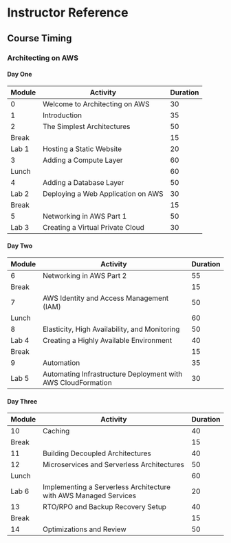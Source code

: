 # Instructor Reference

## Course Timing

### Architecting on AWS

#### Day One

|Module|                        Activity                         |Duration|
|-|-|-|
|0|Welcome to Architecting on AWS|30|
|1|Introduction|35|
|2|The Simplest Architectures|50|
|Break||15|
|Lab 1|Hosting a Static Website|20|
|3|Adding a Compute Layer|60|
|Lunch||60|
|4|Adding a Database Layer|50|
|Lab 2|Deploying a Web Application on AWS|30|
|Break||15|
|5|Networking in AWS Part 1|50|
|Lab 3|Creating a Virtual Private Cloud|30|

#### Day Two

|Module|Activity|Duration|
|-|-|-|
|6|Networking in AWS Part 2|55|
|Break||15|
|7|AWS Identity and Access Management (IAM)|50|
|Lunch||60|
|8|Elasticity, High Availability, and Monitoring|50|
|Lab 4|Creating a Highly Available Environment|40|
|Break||15|
|9|Automation|35|
|Lab 5|Automating Infrastructure Deployment with AWS CloudFormation|30|

#### Day Three

|Module|Activity|Duration|
|-|-|-|
|10|Caching|40|
|Break||15|
|11|Building Decoupled Architectures|40|
|12|Microservices and Serverless Architectures|50|
|Lunch||60|
|Lab 6|Implementing a Serverless Architecture with AWS Managed Services|20|
|13|RTO/RPO and Backup Recovery Setup|40|
|Break||15|
|14|Optimizations and Review|50|

